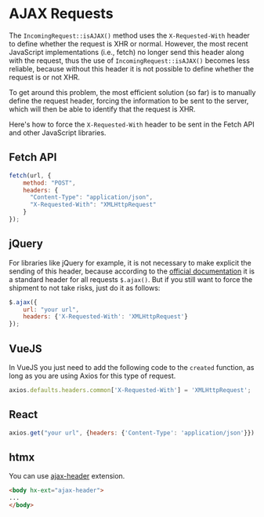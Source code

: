 # AJAX Requests

The `IncomingRequest::isAJAX()` method uses the `X-Requested-With`
header to define whether the request is XHR or normal. However, the most
recent JavaScript implementations (i.e., fetch) no longer send this
header along with the request, thus the use of
`IncomingRequest::isAJAX()` becomes less reliable, because without this
header it is not possible to define whether the request is or not XHR.

To get around this problem, the most efficient solution (so far) is to
manually define the request header, forcing the information to be sent
to the server, which will then be able to identify that the request is
XHR.

Here's how to force the `X-Requested-With` header to be sent in the
Fetch API and other JavaScript libraries.

<div class="contents" local="" depth="2">

</div>

## Fetch API

``` javascript
fetch(url, {
    method: "POST",
    headers: {
      "Content-Type": "application/json",
      "X-Requested-With": "XMLHttpRequest"
    }
});
```

## jQuery

For libraries like jQuery for example, it is not necessary to make
explicit the sending of this header, because according to the [official
documentation](https://api.jquery.com/jquery.ajax/) it is a standard
header for all requests `$.ajax()`. But if you still want to force the
shipment to not take risks, just do it as follows:

``` javascript
$.ajax({
    url: "your url",
    headers: {'X-Requested-With': 'XMLHttpRequest'}
});
```

## VueJS

In VueJS you just need to add the following code to the `created`
function, as long as you are using Axios for this type of request.

``` javascript
axios.defaults.headers.common['X-Requested-With'] = 'XMLHttpRequest';
```

## React

``` javascript
axios.get("your url", {headers: {'Content-Type': 'application/json'}})
```

## htmx

You can use [ajax-header](https://htmx.org/extensions/ajax-header/)
extension.

``` html
<body hx-ext="ajax-header">
...
</body>
```
